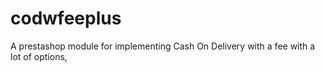 # codwfeeplus
A prestashop module for implementing Cash On Delivery with a fee with a lot of options,
